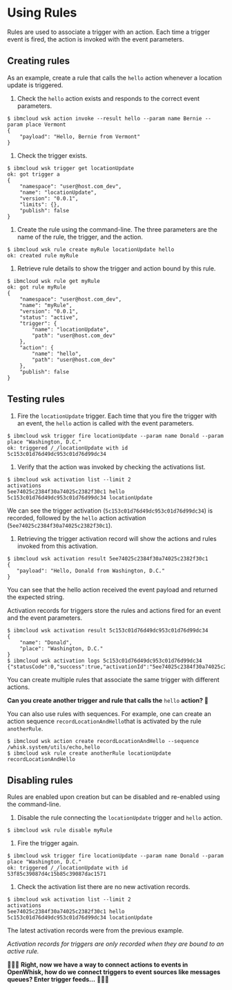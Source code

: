 # Using Rules

Rules are used to associate a trigger with an action. Each time a trigger event is fired, the action is invoked with the event parameters.

## Creating rules

As an example, create a rule that calls the `hello` action whenever a location update is triggered.

1. Check the `hello` action exists and responds to the correct event parameters.

```text
$ ibmcloud wsk action invoke --result hello --param name Bernie --param place Vermont
{
    "payload": "Hello, Bernie from Vermont"
}
```

1. Check the trigger exists.

```text
$ ibmcloud wsk trigger get locationUpdate
ok: got trigger a
{
    "namespace": "user@host.com_dev",
    "name": "locationUpdate",
    "version": "0.0.1",
    "limits": {},
    "publish": false
}
```

1. Create the rule using the command-line. The three parameters are the name of the rule, the trigger, and the action.

```text
$ ibmcloud wsk rule create myRule locationUpdate hello
ok: created rule myRule
```

1. Retrieve rule details to show the trigger and action bound by this rule.

```text
$ ibmcloud wsk rule get myRule
ok: got rule myRule
{
    "namespace": "user@host.com_dev",
    "name": "myRule",
    "version": "0.0.1",
    "status": "active",
    "trigger": {
        "name": "locationUpdate",
        "path": "user@host.com_dev"
    },
    "action": {
        "name": "hello",
        "path": "user@host.com_dev"
    },
    "publish": false
}
```

## Testing rules

1. Fire the `locationUpdate` trigger. Each time that you fire the trigger with an event, the `hello` action is called with the event parameters.

```text
$ ibmcloud wsk trigger fire locationUpdate --param name Donald --param place "Washington, D.C."
ok: triggered /_/locationUpdate with id 5c153c01d76d49dc953c01d76d99dc34
```

1. Verify that the action was invoked by checking the activations list.

```text
$ ibmcloud wsk activation list --limit 2
activations
5ee74025c2384f30a74025c2382f30c1 hello
5c153c01d76d49dc953c01d76d99dc34 locationUpdate
```

We can see the trigger activation \(`5c153c01d76d49dc953c01d76d99dc34`\) is recorded, followed by the `hello` action activation \(`5ee74025c2384f30a74025c2382f30c1`\).

1. Retrieving the trigger activation record will show the actions and rules invoked from this activation.

```text
$ ibmcloud wsk activation result 5ee74025c2384f30a74025c2382f30c1
{
   "payload": "Hello, Donald from Washington, D.C."
}
```

You can see that the hello action received the event payload and returned the expected string.

Activation records for triggers store the rules and actions fired for an event and the event parameters.

```text
$ ibmcloud wsk activation result 5c153c01d76d49dc953c01d76d99dc34
{
    "name": "Donald",
    "place": "Washington, D.C."
}
$ ibmcloud wsk activation logs 5c153c01d76d49dc953c01d76d99dc34
{"statusCode":0,"success":true,"activationId":"5ee74025c2384f30a74025c2382f30c1","rule":"user@host.com_dev/myRule","action":"user@host.com_dev/hello"}
```

You can create multiple rules that associate the same trigger with different actions.

**Can you create another trigger and rule that calls the** `hello` **action? 🤔**

You can also use rules with sequences. For example, one can create an action sequence `recordLocationAndHello`that is activated by the rule `anotherRule`.

```text
$ ibmcloud wsk action create recordLocationAndHello --sequence /whisk.system/utils/echo,hello
$ ibmcloud wsk rule create anotherRule locationUpdate recordLocationAndHello
```

## Disabling rules

Rules are enabled upon creation but can be disabled and re-enabled using the command-line.

1. Disable the rule connecting the `locationUpdate` trigger and `hello` action.

```text
$ ibmcloud wsk rule disable myRule
```

1. Fire the trigger again.

```text
$ ibmcloud wsk trigger fire locationUpdate --param name Donald --param place "Washington, D.C."
ok: triggered /_/locationUpdate with id 53f85c39087d4c15b85c39087dac1571
```

1. Check the activation list there are no new activation records.

```text
$ ibmcloud wsk activation list --limit 2
activations
5ee74025c2384f30a74025c2382f30c1 hello
5c153c01d76d49dc953c01d76d99dc34 locationUpdate
```

The latest activation records were from the previous example.

_Activation records for triggers are only recorded when they are bound to an active rule._

🎉🎉🎉 **Right, now we have a way to connect actions to events in OpenWhisk, how do we connect triggers to event sources like messages queues? Enter trigger feeds…** 🎉🎉🎉

